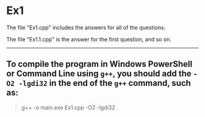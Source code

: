 # Ex1
The file "Ex1.cpp" includes the answers for all of the questions.

The file "Ex1.1.cpp" is the answer for the first question, and so on.

---

## To compile the program in Windows PowerShell or Command Line using `g++`, you should add the `-O2 -lgdi32` in the end of the `g++` command, such as:

> g++ -o main.exe Ex1.cpp -O2 -lgdi32
